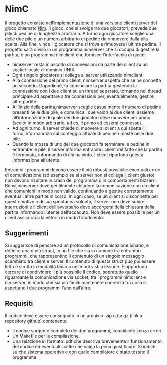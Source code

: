 # NimC

Il progetto consiste nell’implementazione di una versione client/server del gioco chiamato [Nim](https://it.wikipedia.org/wiki/Nim). Il gioco, che si svolge tra due giocatori, prevede due pile di pedine di lunghezza arbitraria. A turno ogni giocatore sceglie una delle due pile e un numero arbitrario di pedine da rimuovere dalla pila scelta. Alla fine, vince il giocatore che si trova a rimuovere l’ultima pedina. Il progetto sarà diviso in un programma nimserver che si occupa di gestire la partita, e un programma nimclient che fornisce l’interfaccia di gioco:
 - nimserver resta in ascolto di connessioni da parte dei client su un socket locale di dominio UNIX
 - Ogni singolo giocatore si collega al server utilizzando nimclient
 - Alla connessione del primo client, nimserver aspetta che se ne connetta un secondo. Dopodiché, fa cominciare la partita gestendo la connessione con i due client su un thread separato, tornando nel thread principale ad aspettare altre connessioni per, eventualmente, gestire altre partite
 - All’inizio della partita,nimserver sceglie [casualmente](https://linux.die.net/man/3/random) il numero di pedine presenti nelle due pile, e comunica i due valori ai due client, assieme all’informazione di quale dei due giocatori deve muovere per primo (scelto in modo arbitrario, ad es. il primo ad essersi connesso).
 - Ad ogni turno, il server chiede di muovere al client a cui spetta il turno,informandolo sul conteggio attuale di pedine rimaste nelle due pile.
 - Quando la mossa di uno dei due giocatori fa terminare le pedine in entrambe le pile, il server informa entrambi i client del fatto che la partita è terminata, informando di chi ha vinto. I client riportano questa informazione all’utente.

Entrambi i programmi devono essere il più robusti possibile: eventuali errori di comunicazione (ad esempio se al server non si collega il client giusto) non devono risultare in crash del programma o in comportamenti bizzarri. Bensì,nimserver deve gentilmente chiudere la comunicazione con un client che comunichi in modo non valido, continuando a gestire correttamente eventuali altre partite in corso.  In ogni caso, se un client si disconnette per questo motivo o di sua spontanea volontà, il server non deve subire interruzioni e il client dell’avversario deve accorgersi della chiusura della partita informando l’utente dell’accaduto. Non deve essere possibile per un client assicurarsi la vittoria in modo fraudolento.

## Suggerimenti
Si suggerisce di pensare ad un protocollo di comunicazione binario, e definire una o più struct, in un file che sia in comune tra entrambi i programmi, che rappresentino il contenuto di un singolo messaggio scambiato tra client e server. Il contenuto di questa struct può poi essere letto e scritto in modalità binaria nei modi visti a lezione. È opportuno cercare di condividere il più possibile il codice, sopratutto quello riguardante la comunicazione via socket, tra i programmi nimclient e nimserver, in modo che sia più facile mantenere coerenza tra cosa si aspettano i due programmi l’uno dall’altro.

## Requisiti
Il codice deve essere consegnato in un archivio .zip o.tar.gz (link a repository github) contenente:
 - Il codice sorgente completo dei due programmi, compilante senza errori
 - Un Makefile per la compilazione.
 - Una relazione in formato .pdf che descriva brevemente il funzionamento del codice ed eventuali scelte che valga la pena giustificare. Si indichi su che sistema operativo e con quale compilatore è stato testato il programma